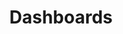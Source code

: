 ---
title: "Dashboards"
linkTitle: "Dashboards"
description: "Information about upgrading the default dashboards provided for your observability platform."
weight: 1000
---
